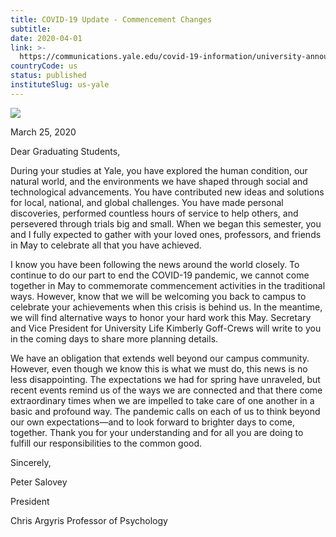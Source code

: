 ```yaml
---
title: COVID-19 Update - Commencement Changes
subtitle: 
date: 2020-04-01
link: >-
  https://communications.yale.edu/covid-19-information/university-announcements-about-covid-19/covid-19-update-commencement-changes
countryCode: us
status: published
instituteSlug: us-yale
---
```

![](https://communications.yale.edu/sites/default/files/files/Yale-slate_FBOOK.png)

March 25, 2020

Dear Graduating Students,

During your studies at Yale, you have explored the human condition, our natural world, and the environments we have shaped through social and technological advancements. You have contributed new ideas and solutions for local, national, and global challenges. You have made personal discoveries, performed countless hours of service to help others, and persevered through trials big and small. When we began this semester, you and I fully expected to gather with your loved ones, professors, and friends in May to celebrate all that you have achieved.

I know you have been following the news around the world closely. To continue to do our part to end the COVID-19 pandemic, we cannot come together in May to commemorate commencement activities in the traditional ways. However, know that we will be welcoming you back to campus to celebrate your achievements when this crisis is behind us. In the meantime, we will find alternative ways to honor your hard work this May. Secretary and Vice President for University Life Kimberly Goff-Crews will write to you in the coming days to share more planning details.

We have an obligation that extends well beyond our campus community. However, even though we know this is what we must do, this news is no less disappointing. The expectations we had for spring have unraveled, but recent events remind us of the ways we are connected and that there come extraordinary times when we are impelled to take care of one another in a basic and profound way. The pandemic calls on each of us to think beyond our own expectations—and to look forward to brighter days to come, together. Thank you for your understanding and for all you are doing to fulfill our responsibilities to the common good.

Sincerely,

Peter Salovey

President

Chris Argyris Professor of Psychology